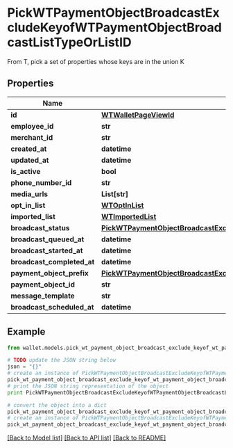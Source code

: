 # PickWTPaymentObjectBroadcastExcludeKeyofWTPaymentObjectBroadcastListTypeOrListID

From T, pick a set of properties whose keys are in the union K

## Properties

Name | Type | Description | Notes
------------ | ------------- | ------------- | -------------
**id** | [**WTWalletPageViewId**](WTWalletPageViewId.md) |  | 
**employee_id** | **str** |  | 
**merchant_id** | **str** |  | 
**created_at** | **datetime** |  | 
**updated_at** | **datetime** |  | 
**is_active** | **bool** |  | 
**phone_number_id** | **str** |  | 
**media_urls** | **List[str]** |  | 
**opt_in_list** | [**WTOptInList**](WTOptInList.md) |  | [optional] 
**imported_list** | [**WTImportedList**](WTImportedList.md) |  | [optional] 
**broadcast_status** | [**PickWTPaymentObjectBroadcastExcludeKeyofWTPaymentObjectBroadcastListTypeOrListIDBroadcastStatus**](PickWTPaymentObjectBroadcastExcludeKeyofWTPaymentObjectBroadcastListTypeOrListIDBroadcastStatus.md) |  | 
**broadcast_queued_at** | **datetime** |  | 
**broadcast_started_at** | **datetime** |  | 
**broadcast_completed_at** | **datetime** |  | 
**payment_object_prefix** | [**PickWTPaymentObjectBroadcastExcludeKeyofWTPaymentObjectBroadcastListTypeOrListIDPaymentObjectPrefix**](PickWTPaymentObjectBroadcastExcludeKeyofWTPaymentObjectBroadcastListTypeOrListIDPaymentObjectPrefix.md) |  | 
**payment_object_id** | **str** |  | 
**message_template** | **str** |  | 
**broadcast_scheduled_at** | **datetime** |  | 

## Example

```python
from wallet.models.pick_wt_payment_object_broadcast_exclude_keyof_wt_payment_object_broadcast_list_type_or_list_id import PickWTPaymentObjectBroadcastExcludeKeyofWTPaymentObjectBroadcastListTypeOrListID

# TODO update the JSON string below
json = "{}"
# create an instance of PickWTPaymentObjectBroadcastExcludeKeyofWTPaymentObjectBroadcastListTypeOrListID from a JSON string
pick_wt_payment_object_broadcast_exclude_keyof_wt_payment_object_broadcast_list_type_or_list_id_instance = PickWTPaymentObjectBroadcastExcludeKeyofWTPaymentObjectBroadcastListTypeOrListID.from_json(json)
# print the JSON string representation of the object
print PickWTPaymentObjectBroadcastExcludeKeyofWTPaymentObjectBroadcastListTypeOrListID.to_json()

# convert the object into a dict
pick_wt_payment_object_broadcast_exclude_keyof_wt_payment_object_broadcast_list_type_or_list_id_dict = pick_wt_payment_object_broadcast_exclude_keyof_wt_payment_object_broadcast_list_type_or_list_id_instance.to_dict()
# create an instance of PickWTPaymentObjectBroadcastExcludeKeyofWTPaymentObjectBroadcastListTypeOrListID from a dict
pick_wt_payment_object_broadcast_exclude_keyof_wt_payment_object_broadcast_list_type_or_list_id_form_dict = pick_wt_payment_object_broadcast_exclude_keyof_wt_payment_object_broadcast_list_type_or_list_id.from_dict(pick_wt_payment_object_broadcast_exclude_keyof_wt_payment_object_broadcast_list_type_or_list_id_dict)
```
[[Back to Model list]](../README.md#documentation-for-models) [[Back to API list]](../README.md#documentation-for-api-endpoints) [[Back to README]](../README.md)


